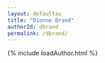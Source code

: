 ```yaml
---
layout: defaultau
title: "Dionne Brand"
authorId: dbrand
permalink: /dbrand/
---
```

{% include loadAuthor.html %}
<script>
    $(document).ready(function(){
        showAuthorBio('{{ page.authorId }}');
   });
</script>
